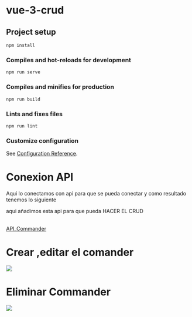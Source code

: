 # vue-3-crud

## Project setup
```
npm install
```

### Compiles and hot-reloads for development
```
npm run serve
```

### Compiles and minifies for production
```
npm run build
```

### Lints and fixes files
```
npm run lint
```

### Customize configuration
See [Configuration Reference](https://cli.vuejs.org/config/).

<h1>Conexion API</h1>
Aqui lo conectamos con api para que se pueda conectar y como resultado tenemos lo siguiente
<p>aqui añadimos esta api para que pueda HACER EL CRUD</p>
<br>
<a href="https://github.com/miguelapol/api_feauture">API_Commander</a>
<h1>Crear ,editar el comander</h1>
<img src="https://user-images.githubusercontent.com/33709574/167467678-d2bd863b-641f-411e-9cf4-bdd540e8a29b.gif">
<h1>Eliminar Commander</h1>
<img src="https://user-images.githubusercontent.com/33709574/167473167-d5a402e7-3afd-4d8d-a4ee-a563fba1581a.gif">

